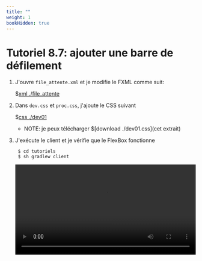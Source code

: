 ```yaml
---
title: ""
weight: 1
bookHidden: true
---
```



# Tutoriel 8.7: ajouter une barre de défilement

1. J'ouvre `file_attente.xml` et je modifie le FXML comme suit:

    $[xml ./file_attente]()

1. Dans `dev.css` et `proc.css`, j'ajoute le CSS suivant

    $[css ./dev01]()

    * NOTE: je peux télécharger $[download ./dev01.css](cet extrait)


1. J'exécute le client et je vérifie que le FlexBox fonctionne

        $ cd tutoriels
        $ sh gradlew client

    <video width="100%" src="defilement.mp4" type="video/mp4" loop nocontrols autoplay>

    
